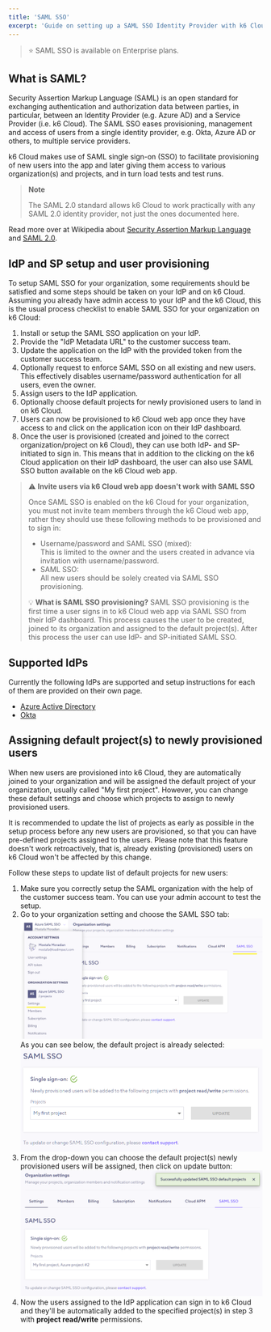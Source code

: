 ```yaml
---
title: 'SAML SSO'
excerpt: 'Guide on setting up a SAML SSO Identity Provider with k6 Cloud'
---
```


> ⭐️ SAML SSO is available on Enterprise plans.

## What is SAML?

Security Assertion Markup Language (SAML) is an open standard for exchanging authentication and authorization data between parties, in particular, between an Identity Provider (e.g. Azure AD) and a Service Provider (i.e. k6 Cloud). The SAML SSO eases provisioning, management and access of users from a single identity provider, e.g. Okta, Azure AD or others, to multiple service providers.

k6 Cloud makes use of SAML single sign-on (SSO) to facilitate provisioning of new users into the app and later giving them access to various organization(s) and projects, and in turn load tests and test runs.

> __Note__
>
> The SAML 2.0 standard allows k6 Cloud to work practically with any SAML 2.0 identity provider, not just the ones documented here.

Read more over at Wikipedia about [Security Assertion Markup Language](https://en.wikipedia.org/wiki/Security_Assertion_Markup_Language) and [SAML 2.0](https://en.wikipedia.org/wiki/SAML_2.0).

## IdP and SP setup and user provisioning

To setup SAML SSO for your organization, some requirements should be satisfied and some steps should be taken on your IdP and on k6 Cloud. Assuming you already have admin access to your IdP and the k6 Cloud, this is the usual process checklist to enable SAML SSO for your organization on k6 Cloud:

1. Install or setup the SAML SSO application on your IdP.
2. Provide the "IdP Metadata URL" to the customer success team.
3. Update the application on the IdP with the provided token from the customer success team.
4. Optionally request to enforce SAML SSO on all existing and new users. This effectively disables username/password authentication for all users, even the owner.
5. Assign users to the IdP application.
6. Optionally choose default projects for newly provisioned users to land in on k6 Cloud.
7. Users can now be provisioned to k6 Cloud web app once they have access to and click on the application icon on their IdP dashboard.
8. Once the user is provisioned (created and joined to the correct organization/project on k6 Cloud), they can use both IdP- and SP-initiated to sign in. This means that in addition to the clicking on the k6 Cloud application on their IdP dashboard, the user can also use SAML SSO button available on the k6 Cloud web app.

> ⚠️ __Invite users via k6 Cloud web app doesn't work with SAML SSO__
>
> Once SAML SSO is enabled on the k6 Cloud for your organization, you must not invite team members through the k6 Cloud web app, rather they should use these following methods to be provisioned and to sign in:
> 
> - Username/password and SAML SSO (mixed):<br/>
>   This is limited to the owner and the users created in advance via invitation with username/password.
> - SAML SSO:<br/>
>   All new users should be solely created via SAML SSO provisioning.
>
> 💡 __What is SAML SSO provisioning?__
> SAML SSO provisioning is the first time a user signs in to k6 Cloud web app via SAML SSO from their IdP dashboard. This process causes the user to be created, joined to its organization and assigned to the default project(s). After this process the user can use IdP- and SP-initiated SAML SSO.

## Supported IdPs

Currently the following IdPs are supported and setup instructions for each of them are provided on their own page.

* [Azure Active Directory](/cloud/project-and-team-management/saml-sso/azure-ad)
* [Okta](/cloud/project-and-team-management/saml-sso/okta)

## Assigning default project(s) to newly provisioned users

When new users are provisioned into k6 Cloud, they are automatically joined to your organization and will be assigned the default project of your organization, usually called "My first project". However, you can change these default settings and choose which projects to assign to newly provisioned users.

It is recommended to update the list of projects as early as possible in the setup process before any new users are provisioned, so that you can have pre-defined projects assigned to the users. Please note that this feature doesn't work retroactively, that is, already existing (provisioned) users on k6 Cloud won't be affected by this change.

Follow these steps to update list of default projects for new users:

1. Make sure you correctly setup the SAML organization with the help of the customer success team. You can use your admin account to test the setup.
2. Go to your organization setting and choose the SAML SSO tab:
![SAML SSO settings](images/04-SAML-SSO/saml-sso-settings.png)
As you can see below, the default project is already selected:
![SAML SSO default project](images/04-SAML-SSO/saml-sso-default-project.png)
3. From the drop-down you can choose the default project(s) newly provisioned users will be assigned, then click on update button:
![SAML SSO update default projects](images/04-SAML-SSO/saml-sso-update-default-project.png)
4. Now the users assigned to the IdP application can sign in to k6 Cloud and they'll be automatically added to the specified project(s) in step 3 with __project read/write__ permissions.
